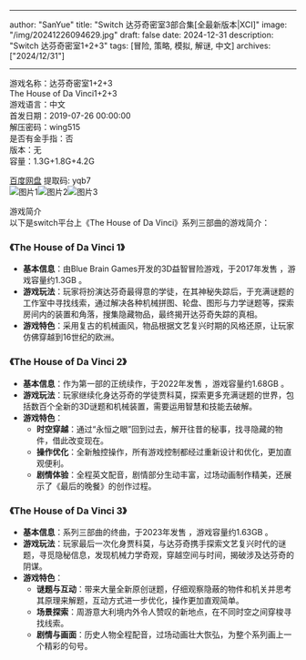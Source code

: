
---
author: "SanYue"
title: "Switch 达芬奇密室3部合集[全最新版本|XCI]"
image: "/img/20241226094629.jpg"
draft: false
date: 2024-12-31
description: "Switch 达芬奇密室1+2+3"
tags: [冒险, 策略, 模拟, 解谜, 中文]
archives: ["2024/12/31"]

---

游戏名称：达芬奇密室1+2+3   
The House of Da Vinci1+2+3    
游戏语言：中文  
首发日期：2019-07-26 00:00:00  
解压密码：wing515  
是否有金手指：否  
版本：无   
容量：1.3G+1.8G+4.2G

[百度网盘](https://pan.baidu.com/s/1s6YNExBgzbmCpU03heI-Aw) 提取码: yqb7  
![图片1](/img/0896f3.jpg)![图片2](/img/01c2f0.jpg)![图片3](/img/187909.jpg)  

游戏简介  
以下是switch平台上《The House of Da Vinci》系列三部曲的游戏简介：

### 《The House of Da Vinci 1》
- **基本信息**：由Blue Brain Games开发的3D益智冒险游戏，于2017年发售 ，游戏容量约1.3GB 。
- **游戏玩法**：玩家将扮演达芬奇最得意的学徒，在其神秘失踪后，于充满谜题的工作室中寻找线索，通过解决各种机械拼图、轮盘、图形与力学谜题等，探索房间内的装置和角落，搜集隐藏物品，最终揭开达芬奇失踪的真相。
- **游戏特色**：采用复古的机械画风，物品根据文艺复兴时期的风格还原，让玩家仿佛穿越到16世纪的欧洲。

### 《The House of Da Vinci 2》
- **基本信息**：作为第一部的正统续作，于2022年发售 ，游戏容量约1.68GB 。
- **游戏玩法**：玩家继续化身达芬奇的学徒贾科莫，探索更多充满谜题的世界，包括数百个全新的3D谜题和机械装置，需要运用智慧和技能去破解。
- **游戏特色**：
    - **时空穿越**：通过“永恒之眼”回到过去，解开往昔的秘事，找寻隐藏的物件，借此改变现在。
    - **操作优化**：全新触控操作，所有游戏控制都经过重新设计和优化，更加直观便利。
    - **剧情体验**：全程英文配音，剧情部分生动丰富，过场动画制作精美，还展示了《最后的晚餐》的创作过程。

### 《The House of Da Vinci 3》
- **基本信息**：系列三部曲的终曲，于2023年发售 ，游戏容量约1.63GB 。
- **游戏玩法**：玩家最后一次化身贾科莫，与达芬奇携手探索文艺复兴时代的谜题，寻觅隐秘信息，发现机械力学奇观，穿越空间与时间，揭破涉及达芬奇的阴谋。
- **游戏特色**：
    - **谜题与互动**：带来大量全新原创谜题，仔细观察隐蔽的物件和机关并思考其原理来解题，互动方式进一步优化，操作更加直观简单。
    - **场景探索**：周游意大利境内外令人赞叹的新地点，在不同时空之间穿梭寻找线索。
    - **剧情与画面**：历史人物全程配音，过场动画壮大恢弘，为整个系列画上一个精彩的句号。

